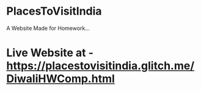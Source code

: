# PlacesToVisitIndia
A Website Made for Homework...
# Live Website at - https://placestovisitindia.glitch.me/DiwaliHWComp.html
